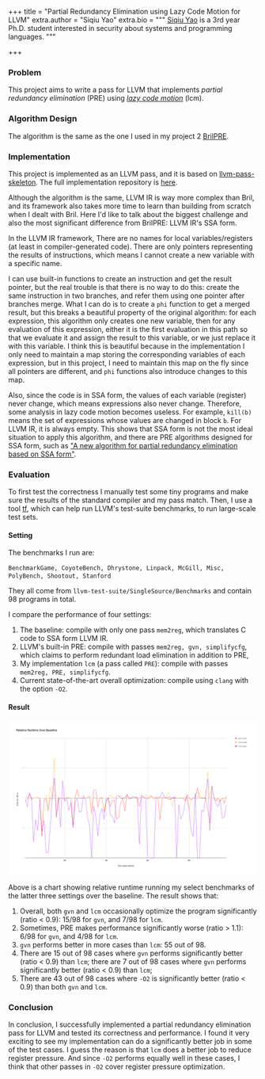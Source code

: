 +++
title = "Partial Redundancy Elimination using Lazy Code Motion for LLVM"
extra.author = "Siqiu Yao"
extra.bio = """
  [Siqiu Yao](http://www.cs.cornell.edu/~yaosiqiu/) is a 3rd year Ph.D. student interested in security about systems and programming languages.
"""

+++

### Problem
This project aims to write a pass for LLVM that implements *partial redundancy elimination* (PRE) using *[lazy code motion](https://dl.acm.org/citation.cfm?id=143136)* (lcm).

### Algorithm Design
The algorithm is the same as the one I used in my project 2 [BrilPRE](https://www.cs.cornell.edu/courses/cs6120/2019fa/blog/brilpre/).


### Implementation
This project is implemented as an LLVM pass, and it is based on [llvm-pass-skeleton](https://github.com/sampsyo/llvm-pass-skeleton). 
The full implementation repository is [here](https://github.com/Neroysq/llvm-pre).

Although the algorithm is the same, LLVM IR is way more complex than Bril, and its framework also takes more time to learn than building from scratch when I dealt with Bril. Here I'd like to talk about the biggest challenge and also the most significant difference from BrilPRE: LLVM IR's SSA form.

In the LLVM IR framework, 
There are no names for local variables/registers (at least in compiler-generated code). 
There are only pointers representing the results of instructions, 
which means I cannot create a new variable with a specific name. 

I can use built-in functions to create an instruction and get the result pointer, 
but the real trouble is that there is no way to do this: 
create the same instruction in two branches, 
and refer them using one pointer after branches merge. 
What I can do is to create a `phi` function to get a merged result, 
but this breaks a beautiful property of the original algorithm: 
for each expression, 
this algorithm only creates one new variable,
then for any evaluation of this expression, 
either it is the first evaluation in this path so that we evaluate it and assign the result to this variable, 
or we just replace it with this variable. 
I think this is beautiful because in the implementation I only need to maintain a map storing the corresponding variables of each expression, 
but in this project, 
I need to maintain this map on the fly since all pointers are different, and `phi` functions also introduce changes to this map.

Also, since the code is in SSA form, 
the values of each variable (register) never change,
which means expressions also never change.
Therefore, 
some analysis in lazy code motion becomes useless.
For example, `kill(b)` means the set of expressions whose values are changed in block `b`.
For LLVM IR, it is always empty.
This shows that SSA form is not the most ideal situation to apply this algorithm, and there are PRE algorithms designed for SSA form, such as ["A new algorithm for partial redundancy elimination based on SSA form"](https://dl.acm.org/citation.cfm?id=258940).


### Evaluation
To first test the correctness I manually test some tiny programs and make sure the results of the standard compiler and my pass match. 
Then, 
I use a tool [tf](https://github.com/guilhermeleobas/tf), 
which can help run LLVM's test-suite benchmarks, 
to run large-scale test sets.

#### Setting

The benchmarks I run are: 

```
BenchmarkGame, CoyoteBench, Dhrystone, Linpack, McGill, Misc, PolyBench, Shootout, Stanford
```

They all come from `llvm-test-suite/SingleSource/Benchmarks` and contain 98 programs in total.

I compare the performance of four settings:
1. The baseline: compile with only one pass `mem2reg`, which translates C code to SSA form LLVM IR.
2. LLVM's built-in PRE: compile with passes `mem2reg, gvn, simplifycfg`, which claims to perform redundant load elimination in addition to PRE, 
3. My implementation `lcm` (a pass called `PRE`): compile with passes `mem2reg, PRE, simplifycfg`.
4. Current state-of-the-art overall optimization: compile using `clang` with the option `-O2`.

#### Result 

![chart2](./chart2.png)

Above is a chart showing relative runtime running my select benchmarks of the latter three settings over the baseline. 
The result shows that:

1. Overall, both `gvn` and `lcm` occasionally optimize the program significantly (ratio < 0.9): 15/98 for `gvn`, and 7/98 for `lcm`.
2. Sometimes, PRE makes performance significantly worse (ratio > 1.1): 6/98 for `gvn`, and 4/98 for `lcm`.
3. `gvn` performs better in more cases than `lcm`: 55 out of 98.
4. There are 15 out of 98 cases where `gvn` performs significantly better (ratio < 0.9) than `lcm`;  there are 7 out of 98 cases where `gvn` performs significantly better (ratio < 0.9) than `lcm`; 
5. There are 43 out of 98 cases where `-O2` is significantly better (ratio < 0.9) than both `gvn` and `lcm`.

### Conclusion
In conclusion, I successfully implemented a partial redundancy elimination pass for LLVM and tested its correctness and performance. I found it very exciting to see my implementation can do a significantly better job in some of the test cases. I guess the reason is that `lcm` does a better job to reduce register pressure. And since `-O2` performs equally well in these cases, I think that  other passes in `-O2` cover register pressure optimization.
